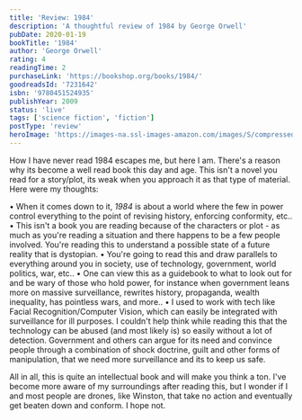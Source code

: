 ```yaml
---
title: 'Review: 1984'
description: 'A thoughtful review of 1984 by George Orwell'
pubDate: 2020-01-19
bookTitle: '1984'
author: 'George Orwell'
rating: 4
readingTime: 2
purchaseLink: 'https://bookshop.org/books/1984/'
goodreadsId: '7231642'
isbn: '9780451524935'
publishYear: 2009
status: 'live'
tags: ['science fiction', 'fiction']
postType: 'review'
heroImage: 'https://images-na.ssl-images-amazon.com/images/S/compressed.photo.goodreads.com/books/1259615832i/7231642.jpg'
---
```


How I have never read 1984 escapes me, but here I am. There's a reason why its become a well read book this day and age. This isn't a novel you read for a story/plot, its weak when you approach it as that type of material. Here were my thoughts:

• When it comes down to it, *1984* is about a world where the few in power control everything to the point of revising history, enforcing conformity, etc.. 
• This isn't a book you are reading because of the characters or plot - as much as you're reading a situation and there happens to be a few people involved. You're reading this to understand a possible state of a future reality that is dystopian.
• You're going to read this and draw parallels to everything around you in society, use of technology, government, world politics, war, etc.. 
• One can view this as a guidebook to what to look out for and be wary of those who hold power, for instance when government leans more on massive surveillance, rewrites history, propaganda, wealth inequality, has pointless wars, and more.. 
• I used to work with tech like Facial Recognition/Computer Vision, which can easily be integrated with surveillance for ill purposes. I couldn't help think while reading this that the technology can be abused (and most likely is) so easily without a lot of detection. Government and others can argue for its need and convince people through a combination of shock doctrine, guilt and other forms of manipulation, that we need more surveillance and its to keep us safe.

All in all, this is quite an intellectual book and will make you think a ton. I've become more aware of my surroundings after reading this, but I wonder if I and most people are drones, like Winston, that take no action and eventually get beaten down and conform. I hope not.